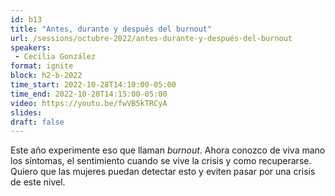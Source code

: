 ```yaml
---
id: b13
title: "Antes, durante y después del burnout"
url: /sessions/octubre-2022/antes-durante-y-después-del-burnout
speakers:
 - Cecilia González
format: ignite
block: h2-b-2022
time_start: 2022-10-28T14:10:00-05:00
time_end: 2022-10-28T14:15:00-05:00
video: https://youtu.be/fwVB5kTRCyA
slides:
draft: false
---
```


Este año experimente eso que llaman *burnout*. Ahora conozco de viva mano los síntomas, el sentimiento cuando se vive la crisis y como recuperarse. Quiero que las mujeres puedan detectar esto y eviten pasar por una crisis de este nivel.

